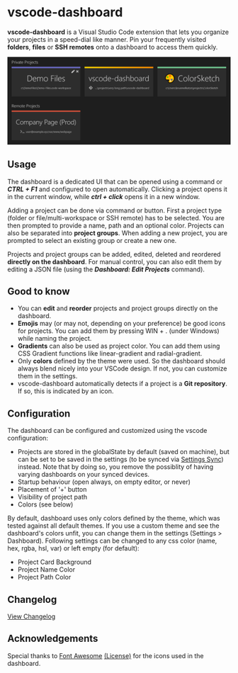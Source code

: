 # vscode-dashboard

**vscode-dashboard** is a Visual Studio Code extension that lets you organize your projects in a speed-dial like manner. Pin your frequently visited **folders**, **files** or **SSH remotes** onto a dashboard to access them quickly.

![demo-screenshot](screenshot.png)

## Usage

The dashboard is a dedicated UI that can be opened using a command or ***CTRL + F1*** and configured to open automatically. Clicking a project opens it in the current window, while ***ctrl + click*** opens it in a new window.

Adding a project can be done via command or button. First a project type (folder or file/multi-workspace or SSH remote) has to be selected. You are then prompted to provide a name, path and an optional color. Projects can also be separated into **project groups**. When adding a new project, you are prompted to select an existing group or create a new one.

Projects and project groups can be added, edited, deleted and reordered **directly on the dashboard**. For manual control, you can also edit them  by editing a JSON file (using the ***Dashboard: Edit Projects*** command).

## Good to know
* You can **edit** and **reorder** projects and project groups directly on the dashboard.
* **Emojis** may (or may not, depending on your preference) be good icons for projects. You can add them by pressing WIN + . (under Windows) while naming the project.
* **Gradients** can also be used as project color. You can add them using CSS Gradient functions like linear-gradient and radial-gradient.
* Only **colors** defined by the theme were used. So the dashboard should always blend nicely into your VSCode design. If not, you can customize them in the settings.
* vscode-dashboard automatically detects if a project is a **Git repository**. If so, this is indicated by an icon.

## Configuration

The dashboard can be configured and customized using the vscode configuration:

* Projects are stored in the globalState by default (saved on machine), but can be set to be saved in the settings (to be synced via [Settings Sync](https://marketplace.visualstudio.com/items?itemName=Shan.code-settings-sync)) instead. Note that by doing so, you remove the possiblity of having varying dashboards on your synced devices.
* Startup behaviour (open always, on empty editor, or never)
* Placement of '+' button
* Visibility of project path
* Colors (see below)

By default, dashboard uses only colors defined by the theme, which was tested against all default themes. If you use a custom theme and see the dashboard's colors unfit, you can change them in the settings (Settings > Dashboard). Following settings can be changed to any css color (name, hex, rgba, hsl, var) or left empty (for default):

* Project Card Background
* Project Name Color
* Project Path Color


## Changelog

[View Changelog](CHANGELOG.md)


## Acknowledgements
Special thanks to [Font Awesome](http://fontawesome.io) [(License)](https://fontawesome.com/license) for the icons used in the dashboard.
